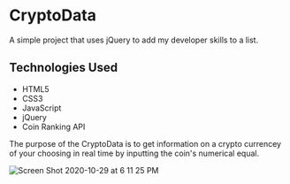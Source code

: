  # CryptoData
A simple project that uses jQuery to add my developer skills to a list.

## Technologies Used 
- HTML5
- CSS3
- JavaScript
- jQuery
- Coin Ranking API

The purpose of the CryptoData is to get information on a crypto currencey of your choosing in real time by inputting the coin's numerical equal.

![Screen Shot 2020-10-29 at 6 11 25 PM](https://user-images.githubusercontent.com/73125103/97638376-cd3d1d00-1a12-11eb-834f-8b3a60d96cfc.png)